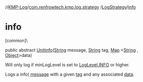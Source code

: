 //[KMP-Log](../../../index.md)/[com.renfrowtech.kmp.log.strategy](../index.md)
/[LogStrategy](index.md)/[info](info.md)

# info

[common]\

public
abstract [Unit](https://kotlinlang.org/api/latest/jvm/stdlib/kotlin/-unit/index.html)[info](info.md)([String](https://developer.android.com/reference/kotlin/java/lang/String.html)
message, [String](https://developer.android.com/reference/kotlin/java/lang/String.html)
tag, [Map](https://developer.android.com/reference/kotlin/java/util/Map.html)
&lt;[String](https://developer.android.com/reference/kotlin/java/lang/String.html)
, [Object](https://developer.android.com/reference/kotlin/java/lang/Object.html)&gt;data)

Will only log if minLogLevel is set
to [LogLevel.INFO](../../com.renfrowtech.kmp.log/-log-level/-i-n-f-o/index.md) or higher.

Logs a info( [message](info.md) with a given [tag](info.md) and any associated [data](info.md).
